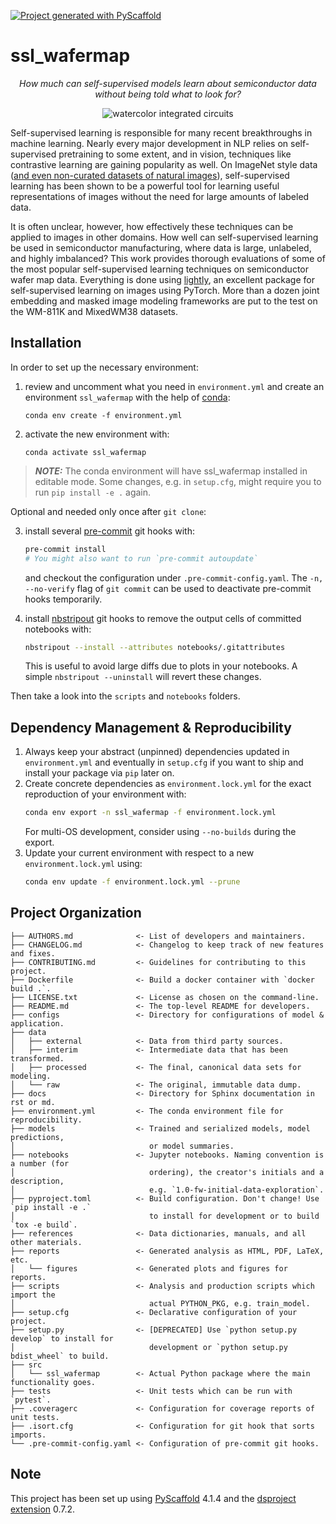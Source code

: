 [![Project generated with PyScaffold](https://img.shields.io/badge/-PyScaffold-005CA0?logo=pyscaffold)](https://pyscaffold.org/)
<!-- These are examples of badges you might also want to add to your README. Update the URLs accordingly.
[![Built Status](https://api.cirrus-ci.com/github/<USER>/ssl_wafermap.svg?branch=main)](https://cirrus-ci.com/github/<USER>/ssl_wafermap)
[![ReadTheDocs](https://readthedocs.org/projects/ssl_wafermap/badge/?version=latest)](https://ssl_wafermap.readthedocs.io/en/stable/)
[![Coveralls](https://img.shields.io/coveralls/github/<USER>/ssl_wafermap/main.svg)](https://coveralls.io/r/<USER>/ssl_wafermap)
[![PyPI-Server](https://img.shields.io/pypi/v/ssl_wafermap.svg)](https://pypi.org/project/ssl_wafermap/)
[![Conda-Forge](https://img.shields.io/conda/vn/conda-forge/ssl_wafermap.svg)](https://anaconda.org/conda-forge/ssl_wafermap)
[![Monthly Downloads](https://pepy.tech/badge/ssl_wafermap/month)](https://pepy.tech/project/ssl_wafermap)
[![Twitter](https://img.shields.io/twitter/url/http/shields.io.svg?style=social&label=Twitter)](https://twitter.com/ssl_wafermap)
-->

# ssl_wafermap

<p align="center"><em>How much can self-supervised models learn about semiconductor data without being told what to look for?</em></p>
<p align="center">
  <img src="https://user-images.githubusercontent.com/68213622/230577877-591e7ae2-bdf7-4fee-9333-90d55822ce7a.png" alt="watercolor integrated circuits" />
</p>


Self-supervised learning is responsible for many recent breakthroughs in machine learning. Nearly every major development in NLP relies on self-supervised pretraining to some extent, and in vision, techniques like contrastive learning are gaining popularity as well. On ImageNet style data ([and even non-curated datasets of natural images](https://github.com/facebookresearch/vissl/blob/66a1f1997d2135f90a429ec3a37a4a503869f2a9/projects/SEER/README.md)), self-supervised learning has been shown to be a powerful tool for learning useful representations of images without the need for large amounts of labeled data.

It is often unclear, however, how effectively these techniques can be applied to images in other domains. How well can self-supervised learning be used in semiconductor manufacturing, where data is large, unlabeled, and highly imbalanced? This work provides thorough evaluations of some of the most popular self-supervised learning techniques on semiconductor wafer map data. Everything is done using [lightly](https://github.com/lightly-ai/lightly), an excellent package for self-supervised learning on images using PyTorch. More than a dozen joint embedding and masked image modeling frameworks are put to the test on the WM-811K and MixedWM38 datasets.

## Installation

In order to set up the necessary environment:

1. review and uncomment what you need in `environment.yml` and create an environment `ssl_wafermap` with the help of [conda]:
   ```
   conda env create -f environment.yml
   ```
2. activate the new environment with:
   ```
   conda activate ssl_wafermap
   ```

> **_NOTE:_**  The conda environment will have ssl_wafermap installed in editable mode.
> Some changes, e.g. in `setup.cfg`, might require you to run `pip install -e .` again.


Optional and needed only once after `git clone`:

3. install several [pre-commit] git hooks with:
   ```bash
   pre-commit install
   # You might also want to run `pre-commit autoupdate`
   ```
   and checkout the configuration under `.pre-commit-config.yaml`.
   The `-n, --no-verify` flag of `git commit` can be used to deactivate pre-commit hooks temporarily.

4. install [nbstripout] git hooks to remove the output cells of committed notebooks with:
   ```bash
   nbstripout --install --attributes notebooks/.gitattributes
   ```
   This is useful to avoid large diffs due to plots in your notebooks.
   A simple `nbstripout --uninstall` will revert these changes.


Then take a look into the `scripts` and `notebooks` folders.

## Dependency Management & Reproducibility

1. Always keep your abstract (unpinned) dependencies updated in `environment.yml` and eventually
   in `setup.cfg` if you want to ship and install your package via `pip` later on.
2. Create concrete dependencies as `environment.lock.yml` for the exact reproduction of your
   environment with:
   ```bash
   conda env export -n ssl_wafermap -f environment.lock.yml
   ```
   For multi-OS development, consider using `--no-builds` during the export.
3. Update your current environment with respect to a new `environment.lock.yml` using:
   ```bash
   conda env update -f environment.lock.yml --prune
   ```
## Project Organization

```
├── AUTHORS.md              <- List of developers and maintainers.
├── CHANGELOG.md            <- Changelog to keep track of new features and fixes.
├── CONTRIBUTING.md         <- Guidelines for contributing to this project.
├── Dockerfile              <- Build a docker container with `docker build .`.
├── LICENSE.txt             <- License as chosen on the command-line.
├── README.md               <- The top-level README for developers.
├── configs                 <- Directory for configurations of model & application.
├── data
│   ├── external            <- Data from third party sources.
│   ├── interim             <- Intermediate data that has been transformed.
│   ├── processed           <- The final, canonical data sets for modeling.
│   └── raw                 <- The original, immutable data dump.
├── docs                    <- Directory for Sphinx documentation in rst or md.
├── environment.yml         <- The conda environment file for reproducibility.
├── models                  <- Trained and serialized models, model predictions,
│                              or model summaries.
├── notebooks               <- Jupyter notebooks. Naming convention is a number (for
│                              ordering), the creator's initials and a description,
│                              e.g. `1.0-fw-initial-data-exploration`.
├── pyproject.toml          <- Build configuration. Don't change! Use `pip install -e .`
│                              to install for development or to build `tox -e build`.
├── references              <- Data dictionaries, manuals, and all other materials.
├── reports                 <- Generated analysis as HTML, PDF, LaTeX, etc.
│   └── figures             <- Generated plots and figures for reports.
├── scripts                 <- Analysis and production scripts which import the
│                              actual PYTHON_PKG, e.g. train_model.
├── setup.cfg               <- Declarative configuration of your project.
├── setup.py                <- [DEPRECATED] Use `python setup.py develop` to install for
│                              development or `python setup.py bdist_wheel` to build.
├── src
│   └── ssl_wafermap        <- Actual Python package where the main functionality goes.
├── tests                   <- Unit tests which can be run with `pytest`.
├── .coveragerc             <- Configuration for coverage reports of unit tests.
├── .isort.cfg              <- Configuration for git hook that sorts imports.
└── .pre-commit-config.yaml <- Configuration of pre-commit git hooks.
```

<!-- pyscaffold-notes -->

## Note

This project has been set up using [PyScaffold] 4.1.4 and the [dsproject extension] 0.7.2.

[conda]: https://docs.conda.io/
[pre-commit]: https://pre-commit.com/
[Jupyter]: https://jupyter.org/
[nbstripout]: https://github.com/kynan/nbstripout
[Google style]: http://google.github.io/styleguide/pyguide.html#38-comments-and-docstrings
[PyScaffold]: https://pyscaffold.org/
[dsproject extension]: https://github.com/pyscaffold/pyscaffoldext-dsproject
